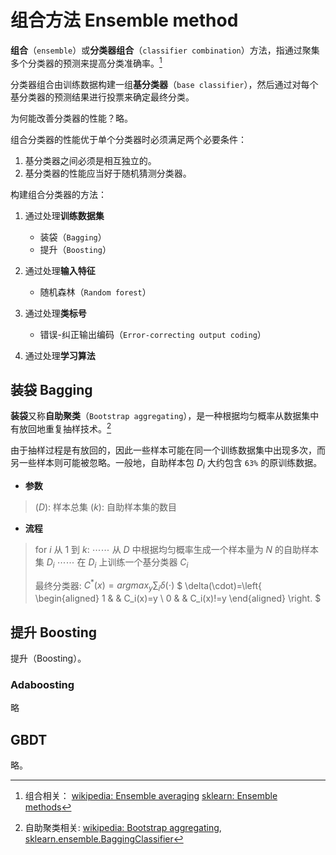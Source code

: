 <!-- @import "../../引用/my-style.less" -->

# 组合方法 Ensemble method

**组合**（`ensemble`）或**分类器组合**（`classifier combination`）方法，指通过聚集多个分类器的预测来提高分类准确率。[^组合]

分类器组合由训练数据构建一组**基分类器**（`base classifier`），然后通过对每个基分类器的预测结果进行投票来确定最终分类。

为何能改善分类器的性能？略。

组合分类器的性能优于单个分类器时必须满足两个必要条件：

1. 基分类器之间必须是相互独立的。
2. 基分类器的性能应当好于随机猜测分类器。

构建组合分类器的方法：

1. 通过处理**训练数据集**

    - 装袋（`Bagging`）
    - 提升（`Boosting`）

2. 通过处理**输入特征**

    - 随机森林（`Random forest`）

3. 通过处理**类标号**

    - 错误-纠正输出编码（`Error-correcting output coding`）

4. 通过处理**学习算法**

## 装袋 Bagging

**装袋**又称**自助聚类**（`Bootstrap aggregating`），是一种根据均匀概率从数据集中有放回地重复抽样技术。[^自助聚类]

由于抽样过程是有放回的，因此一些样本可能在同一个训练数据集中出现多次，而另一些样本则可能被忽略。一般地，自助样本包 $D_i$ 大约包含 `63%` 的原训练数据。

- **参数**
> ($D$): 样本总集
> ($k$): 自助样本集的数目

- **流程**
> for $i$ 从 1 到 $k$:
> ⋯⋯ 从 $D$ 中根据均匀概率生成一个样本量为 $N$ 的自助样本集 $D_i$
> ⋯⋯ 在 $D_i$ 上训练一个基分类器 $C_i$
>
> 最终分类器:
> $C^*(x)=argmax_y\sum_i\delta(\cdot)$
> $
> \delta(\cdot)=\left\{
> \begin{aligned}
> 1 &  & C_i(x)=y \\
> 0 &  & C_i(x)!=y
> \end{aligned}
> \right.
> $

## 提升 Boosting

提升（Boosting）。

### Adaboosting

略

## GBDT

略。

[^组合]:组合相关：
[wikipedia: Ensemble averaging](https://en.wikipedia.org/wiki/Ensemble_averaging_(machine_learning))
[sklearn: Ensemble methods](http://scikit-learn.org/stable/modules/ensemble.html)

[^自助聚类]: 自助聚类相关:
[wikipedia: Bootstrap aggregating](https://en.wikipedia.org/wiki/Bootstrap_aggregating),
[sklearn.ensemble.BaggingClassifier](http://scikit-learn.org/stable/modules/generated/sklearn.ensemble.BaggingClassifier.html)
